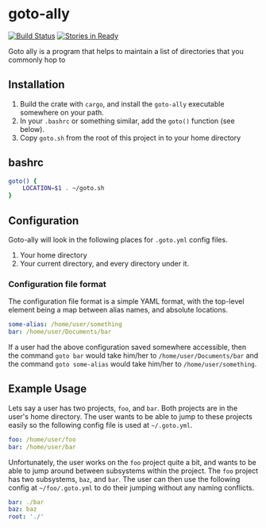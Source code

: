 # goto-ally
[![Build Status](https://travis-ci.org/mcoffin/goto-ally.svg?branch=master)](https://travis-ci.org/mcoffin/goto-ally)
[![Stories in Ready](https://badge.waffle.io/mcoffin/goto-ally.png?label=ready&title=Ready)](https://waffle.io/mcoffin/goto-ally)

Goto ally is a program that helps to maintain a list of directories that you commonly hop to

## Installation
1. Build the crate with `cargo`, and install the `goto-ally` executable somewhere on your path.
2. In your `.bashrc` or something similar, add the `goto()` function (see below).
3. Copy `goto.sh` from the root of this project in to your home directory

## bashrc

```bash
goto() {
	LOCATION=$1 . ~/goto.sh
}
```

## Configuration
Goto-ally will look in the following places for `.goto.yml` config files.

1. Your home directory
2. Your current directory, and every directory under it.

### Configuration file format
The configuration file format is a simple YAML format, with the top-level element being a map between alias names, and absolute locations.

```yaml
some-alias: /home/user/something
bar: /home/user/Documents/bar
```

If a user had the above configuration saved somewhere accessible, then the command `goto bar` would take him/her to `/home/user/Documents/bar` and the command `goto some-alias` would take him/her to `/home/user/something`.

## Example Usage

Lets say a user has two projects, `foo`, and `bar`. Both projects are in the user's home directory. The user wants to be able to jump to these projects easily so the following config file is used at `~/.goto.yml`.

```yaml
foo: /home/user/foo
bar: /home/user/bar
```

Unfortunately, the user works on the `foo` project quite a bit, and wants to be able to jump around between subsystems within the project. The `foo` project has two subsystems, `baz`, and `bar`. The user can then use the following config at `~/foo/.goto.yml` to do their jumping without any naming conflicts.

```yaml
bar: ./bar
baz: baz
root: './'
```
